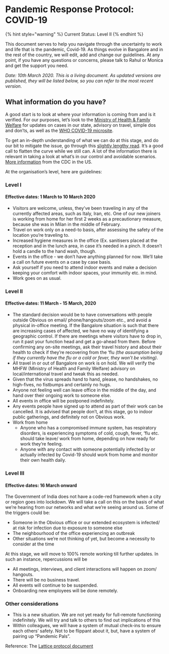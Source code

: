 # Pandemic Response Protocol: COVID-19

{% hint style="warning" %}
Current Status: Level II
{% endhint %}

This document serves to help you navigate through the uncertainty to work and life that is the pandemic, Covid-19. As things evolve in Bangalore and in the rest of the country, we will edit, add and change our guidelines. At any point, if you have any questions or concerns, please talk to Rahul or Monica and get the support you need.

_Date: 10th March 2020. This is a living document. As updated versions are published, they will be listed below, so you can refer to the most recent version._

## What information do you have?

A good start is to look at where your information is coming from and is it verified. For our purposes, let’s look to the [Ministry of Health & Family Welfare](https://www.mohfw.gov.in/) for updates on cases in our state, advisory on travel, simple dos and don’ts, as well as the [WHO COVID-19 microsite](https://www.who.int/emergencies/diseases/novel-coronavirus-2019).

To get an in-depth understanding of what we can do at this stage, and do our bit to mitigate the issue, go through this [slightly lengthy read](https://www.flattenthecurve.com/). It’s a good call to flatten the curve while we still can. A lot of the information there is relevant in taking a look at what’s in our control and avoidable scenarios. [More information](https://www.cdc.gov/coronavirus/2019-ncov/about/transmission.html) from the CDC in the US.

At the organisation’s level, here are guidelines: 

### Level I

#### Effective dates: **1 March to 10 March** 2020

* Visitors are welcome, unless, they’ve been traveling in any of the currently affected areas, such as Italy, Iran, etc. One of our new joiners is working from home for her first 2 weeks as a precautionary measure, because she was in Milan in the middle of February. 
* Travel on work only on a need-to basis, after assessing the safety of the location you’re traveling to. 
* Increased hygiene measures in the office \(Ex. sanitisers placed at the reception and in the lunch area, in case it’s needed in a pinch. It doesn’t hold a candle to the hand wash, though.  
* Events in the office - we don’t have anything planned for now. We’ll take a call on future events on a case by case basis.
* Ask yourself if you need to attend indoor events and make a decision keeping your comfort with indoor spaces, your immunity etc. in mind.
* Work goes on as usual.

### Level II

#### Effective dates:  11 March - 15 March, 2020

* The standard decision would be to have conversations with people outside Obvious on email/ phone/hangouts/zoom etc., and avoid a physical in-office meeting. If the Bangalore situation is such that there are increasing cases of affected, we have no way of identifying a geographic control. If there are meetings where visitors have to drop in, run it past your function head and get a go-ahead from them. Before confirming any on-site meetings, ask their travel history and about their health to check if they’re recovering from the ‘flu _\(the assumption being if they currently have the flu or a cold or fever, they won’t be visiting\)_.
* All travel in or out of Bangalore on work is on hold. We will verify the MHFW \(Ministry of Health and Family Welfare\) advisory on local/international travel and tweak this as needed. 
* Given that the virus spreads hand to hand, please, no handshakes, no high-fives, no fistbumps and certainly no hugs. 
* Anyone not feeling well can leave office in the middle of the day, and hand over their ongoing work to someone else.
* All events in office will be postponed indefinitely.
* Any events people have signed up to attend as part of their work can be cancelled. It is advised that people don’t, at this stage, go to indoor public gatherings, and definitely not on Obvious work. 
* Work from home 
  * Anyone who has a compromised immune system, has respiratory disorders, is experiencing symptoms of cold, cough, fever, ‘flu etc. should take leave/ work from home, depending on how ready for work they’re feeling.
  * Anyone with any contact with someone potentially infected by or actually infected by Covid-19 should work from home and monitor their own health daily. 

### Level III

#### Effective dates:  16 March onward

The Government of India does not have a code-red framework when a city or region goes into lockdown. We will take a call on this on the basis of what we’re hearing from our networks and what we’re seeing around us. Some of the triggers could be: 

* Someone in the Obvious office or our extended ecosystem is infected/ at risk for infection due to exposure to someone else
* The neighbourhood of the office experiencing an outbreak
* Other situations we’re not thinking of yet, but become a necessity to consider at the time

At this stage, we will move to 100% remote working till further updates. In such an instance, repercussions will be

* All meetings, interviews, and client interactions will happen on zoom/ hangouts. 
* There will be no business travel.
* All events will continue to be suspended.
* Onboarding new employees will be done remotely. 

### Other considerations

* This is a new situation. We are not yet ready for full-remote functioning indefinitely. We will try and talk to others to find out implications of this
* Within colleagues, we will have a system of mutual check-ins to ensure each others’ safety. Not to be flippant about it, but, have a system of pairing up “Pandemic Pals”.

Reference: The [Lattice protocol document](https://docs.google.com/document/d/17nu94sWZJhwqqDhOLBLSNV6ACg45_T5Kbo_ZtUzNm_k/edit)

